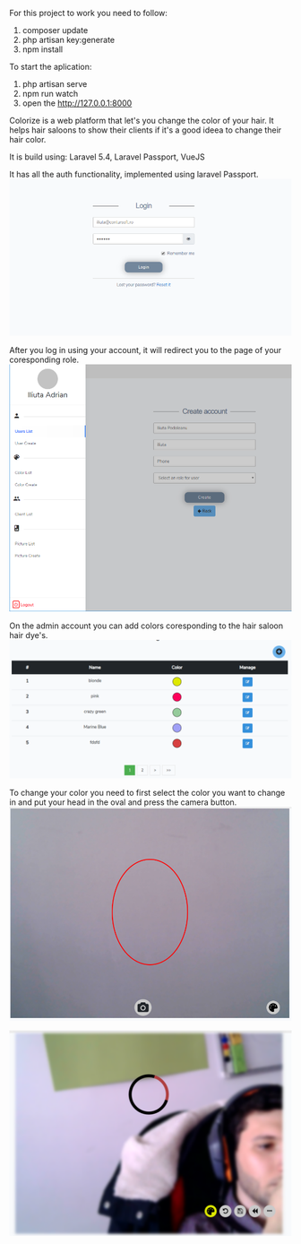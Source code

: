 For this project to work you need to follow:
1. composer update
2. php artisan key:generate
5. npm install

To start the aplication:
1. php artisan serve
2. npm run watch
3. open the http://127.0.0.1:8000

Colorize is a web platform that let's you change the color of your hair. It helps hair saloons to show their clients if it's a good ideea to change their hair color.

It is build using:
Laravel 5.4,
Laravel Passport,
VueJS

It has all the auth functionality, implemented using laravel Passport.
<img src="examples/1.PNG" width=550>

After you log in using your account, it will redirect you to the page of your coresponding role.
<img src="examples/2.PNG" width=550>

On the admin account you can add colors coresponding to the hair saloon hair dye's.
<img src="examples/3.PNG" width=550>

To change your color you need to first select the color you want to change in and put your head in the oval and press the camera button.<br>
<img src="examples/4.PNG" width=550>

<img src="examples/5.PNG" width=550>
    
